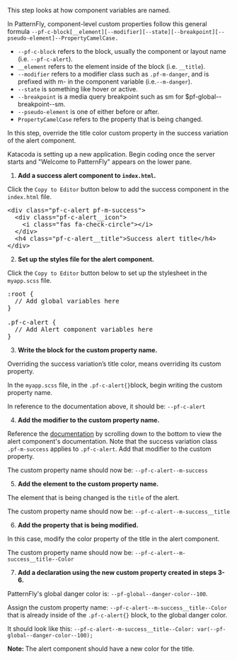 This step looks at how component variables are named.

In PatternFly, component-level custom properties follow this general formula `--pf-c-block[__element][--modifier][--state][--breakpoint][--pseudo-element]--PropertyCamelCase.`

* `--pf-c-block` refers to the block, usually the component or layout name (i.e. `--pf-c-alert`).
* `__element` refers to the element inside of the block (i.e. `__title`).
* `--modifier` refers to a modifier class such as `.pf-m-danger`, and is prefixed with m- in the component variable (i.e.`--m-danger`).
* `--state` is something like hover or active.
* `--breakpoint` is a media query breakpoint such as sm for $pf-global--breakpoint--sm.
* `--pseudo-element` is one of either before or after.
* `PropertyCamelCase` refers to the property that is being changed.

In this step, override the title color custom property in the success variation of the alert component.

Katacoda is setting up a new application. Begin coding once the server starts and "Welcome to PatternFly" appears on the lower pane.

1) <strong>Add a success alert component to `index.html`.</strong>

Click the `Copy to Editor` button below to add the success component in the `index.html` file.

<pre class="file" data-filename="index.html" data-target="replace">
&lt;div class=&quot;pf-c-alert pf-m-success&quot;&gt;
  &lt;div class=&quot;pf-c-alert__icon&quot;&gt;
    &lt;i class=&quot;fas fa-check-circle&quot;&gt;&lt;/i&gt;
  &lt;/div&gt;
  &lt;h4 class=&quot;pf-c-alert__title&quot;&gt;Success alert title&lt;/h4&gt;
&lt;/div&gt;
</pre>

2) <strong>Set up the styles file for the alert component.</strong>

Click the `Copy to Editor` button below to set up the stylesheet in the `myapp.scss` file.

<pre class="file" data-filename="myapp.scss" data-target="replace">
:root {
  // Add global variables here
}

.pf-c-alert {
  // Add Alert component variables here
}
</pre>

3) <strong>Write the block for the custom property name.</strong>

Overriding the success variation’s title color, means overriding its custom property.

In the `myapp.scss` file, in the `.pf-c-alert{}`block, begin writing the custom property name.

In reference to the documentation above, it should be: `--pf-c-alert`

4) <strong>Add the modifier to the custom property name.</strong>

Reference the [documentation](https://www.patternfly.org/v4/documentation/core/components/alert) by scrolling down to the bottom to view the alert component's documentation. Note that the success variation class `.pf-m-success` applies to `.pf-c-alert`. Add that modifier to the custom property.

The custom property name should now be: `--pf-c-alert--m-success`

5) <strong>Add the element to the custom property name.</strong>

The element that is being changed is the `title` of the alert.

The custom property name should now be: `--pf-c-alert--m-success__title`

6) <strong>Add the property that is being modified.</strong>

In this case, modify the color property of the title in the alert component.

The custom property name should now be: `--pf-c-alert--m-success__title--Color`

7) <strong>Add a declaration using the new custom property created in steps 3-6.</strong>

PatternFly's global danger color is: `--pf-global--danger-color--100`.

Assign the custom property name: `--pf-c-alert--m-success__title--Color` that is already inside of the `.pf-c-alert{}` block, to the global danger color.

It should look like this:
`--pf-c-alert--m-success__title--Color: var(--pf-global--danger-color--100);`

<strong>Note: </strong> The alert component should have a new color for the title.